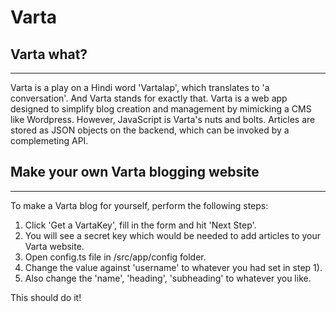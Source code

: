 # Varta

## Varta what?
---
Varta is a play on a Hindi word 'Vartalap', which translates to 'a conversation'. And Varta stands for exactly that. Varta is a web app designed to simplify blog creation and management by mimicking a CMS like Wordpress. However, JavaScript is Varta's nuts and bolts. Articles are stored as JSON objects on the backend, which can be invoked by a complemeting API. 

## Make your own Varta blogging website
---
To make a Varta blog for yourself, perform the following steps:
1. Click 'Get a VartaKey', fill in the form and hit 'Next Step'. 
2. You will see a secret key which would be needed to add articles to your Varta website. 
3. Open config.ts file in /src/app/config folder.
4. Change the value against 'username' to whatever you had set in step 1).
5. Also change the 'name', 'heading', 'subheading' to whatever you like.

This should do it!
